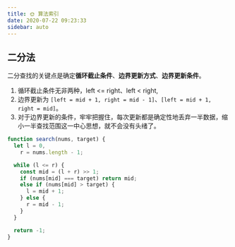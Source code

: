 ```yaml
---
title: 🌞 算法索引
date: 2020-07-22 09:23:33
sidebar: auto
---
```


## 二分法

二分查找的关键点是确定**循环截止条件**、**边界更新方式**、**边界更新条件**。

1. 循环截止条件无非两种，left <= right、left < right,
2. 边界更新为 `[left = mid + 1, right = mid - 1]`、`[left = mid + 1, right = mid]`。
3. 对于边界更新的条件，牢牢把握住，每次更新都是确定性地丢弃一半数据，缩小一半查找范围这一中心思想，就不会没有头绪了。

```js
function search(nums, target) {
  let l = 0,
    r = nums.length - 1;

  while (l <= r) {
    const mid = (l + r) >> 1;
    if (nums[mid] === target) return mid;
    else if (nums[mid] > target) {
      l = mid + 1;
    } else {
      r = mid - 1;
    }
  }

  return -1;
}
```
